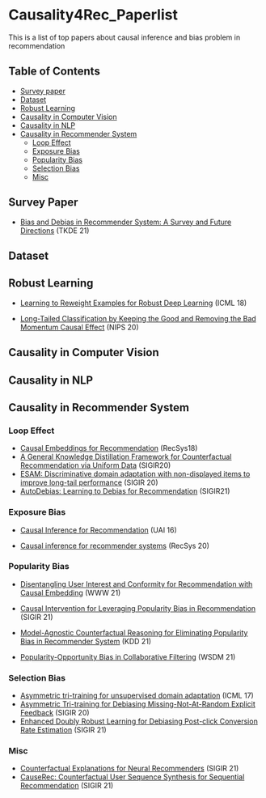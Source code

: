 # Causality4Rec_Paperlist

This is a list of top papers about causal inference and bias problem in recommendation

## Table of Contents

- [Survey paper](#Survey-Paper)
- [Dataset](#dataset)
- [Robust Learning](#Robust-Learning)
- [Causality in Computer Vision](#Causality-in-Computer-Vision)
- [Causality in NLP](#Causality-in-NLP)
- [Causality in Recommender System](#Causality-in-Recommende-System)
  - [Loop Effect](#Loop-Effect)
  - [Exposure Bias](#Exposure-Bias)
  - [Popularity Bias](#Popularity-Bias)
  - [Selection Bias](#Selection-Bias)
  - [Misc](#Misc)



## Survey Paper

- [Bias and Debias in Recommender System: A Survey and Future Directions](https://arxiv.org/abs/2010.03240) (TKDE 21)

## Dataset

## Robust Learning

* [Learning to Reweight Examples for Robust Deep Learning](https://proceedings.mlr.press/v80/ren18a/ren18a.pdf) (ICML 18)

* [Long-Tailed Classification by Keeping the Good and Removing the Bad Momentum Causal Effect](https://proceedings.neurips.cc/paper/2020/file/1091660f3dff84fd648efe31391c5524-Paper.pdf) (NIPS 20)


## Causality in Computer Vision

## Causality in NLP

## Causality in Recommender System

### Loop Effect

* [Causal Embeddings for Recommendation](https://arxiv.org/abs/1706.07639) (RecSys18)
* [A General Knowledge Distillation Framework for Counterfactual Recommendation via Uniform Data](https://dl.acm.org/doi/10.1145/3397271.3401083) (SIGIR20)
* [ESAM: Discriminative domain adaptation with non-displayed items to improve long-tail performance](https://dl.acm.org/doi/abs/10.1145/3397271.3401043) (SIGIR 20)
* [AutoDebias: Learning to Debias for Recommendation](https://arxiv.org/abs/2105.04170) (SIGIR21)

### Exposure Bias

* [Causal Inference for Recommendation](https://dawenl.github.io/publications/LiangCB16-causalrec.pdf) (UAI 16)

* [Causal inference for recommender systems](https://dl.acm.org/doi/abs/10.1145/3383313.3412225) (RecSys 20)

### Popularity Bias

* [Disentangling User Interest and Conformity for Recommendation with Causal Embedding](https://arxiv.org/abs/2006.11011) (WWW 21)

* [Causal Intervention for Leveraging Popularity Bias in Recommendation](https://arxiv.org/abs/2105.06067) (SIGIR 21)

* [Model-Agnostic Counterfactual Reasoning for Eliminating Popularity Bias in Recommender System](https://arxiv.org/abs/2010.15363) (KDD 21)

* [Popularity-Opportunity Bias in Collaborative Filtering](https://dl.acm.org/doi/abs/10.1145/3437963.3441820) (WSDM 21)

### Selection Bias

+ [Asymmetric tri-training for unsupervised domain adaptation](http://proceedings.mlr.press/v70/saito17a/saito17a.pdf) (ICML 17)
+ [Asymmetric Tri-training for Debiasing Missing-Not-At-Random Explicit Feedback](https://dl.acm.org/doi/abs/10.1145/3397271.3401114) (SIGIR 20)
+ [Enhanced Doubly Robust Learning for Debiasing Post-click Conversion Rate Estimation](https://arxiv.org/abs/2105.13623) (SIGIR 21)

### Misc

* [Counterfactual Explanations for Neural Recommenders](https://arxiv.org/abs/2105.05008) (SIGIR 21)
* [CauseRec: Counterfactual User Sequence Synthesis for Sequential Recommendation](https://dl.acm.org/doi/10.1145/3404835.3462908) (SIGIR 21)

